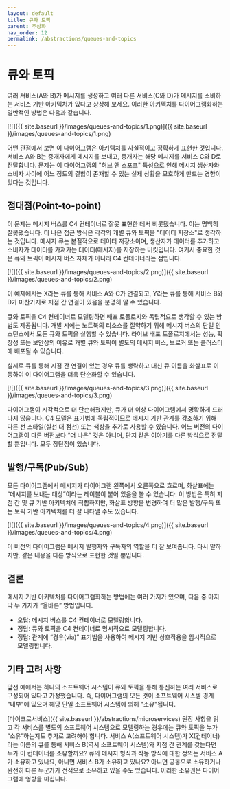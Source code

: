 ```yaml
---
layout: default
title: 큐와 토픽
parent: 추상화
nav_order: 12
permalink: /abstractions/queues-and-topics
---
```


# 큐와 토픽

여러 서비스(A와 B)가 메시지를 생성하고 여러 다른 서비스(C와 D)가 메시지를 소비하는 서비스 기반 아키텍처가 있다고 상상해 보세요.
이러한 아키텍처를 다이어그램화하는 일반적인 방법은 다음과 같습니다.

[![]({{ site.baseurl }}/images/queues-and-topics/1.png)]({{ site.baseurl }}/images/queues-and-topics/1.png)

어떤 관점에서 보면 이 다이어그램은 아키텍처를 사실적이고 정확하게 표현한 것입니다.
서비스 A와 B는 중개자에게 메시지를 보내고, 중개자는 해당 메시지를 서비스 C와 D로 전달합니다.
문제는 이 다이어그램의 "허브 앤 스포크" 특성으로 인해 메시지 생산자와 소비자 사이에 어느 정도의 결합이 존재할 수 있는 실제 상황을 모호하게 만드는 경향이 있다는 것입니다.

## 점대점(Point-to-point)

이 문제는 메시지 버스를 C4 컨테이너로 잘못 표현한 데서 비롯됐습니다. 이는 명백히 잘못됐습니다.
더 나은 접근 방식은 각각의 개별 큐와 토픽을 "데이터 저장소"로 생각하는 것입니다.
메시지 큐는 본질적으로 데이터 저장소이며, 생산자가 데이터를 추가하고 소비자가 데이터를 가져가는 데이터(메시지)를 저장하는 버킷입니다.
여기서 중요한 것은 큐와 토픽이 메시지 버스 자체가 아니라 C4 컨테이너라는 점입니다.

[![]({{ site.baseurl }}/images/queues-and-topics/2.png)]({{ site.baseurl }}/images/queues-and-topics/2.png)

이 예제에서는 X라는 큐를 통해 서비스 A와 C가 연결되고, Y라는 큐를 통해 서비스 B와 D가 마찬가지로 지점 간 연결이 있음을 분명히 알 수 있습니다.

큐와 토픽을 C4 컨테이너로 모델링하면 배포 토폴로지와 독립적으로 생각할 수 있는 방법도 제공됩니다. 개발 시에는 노트북의 리소스를 절약하기 위해 메시지 버스의 단일 인스턴스에서 모든 큐와 토픽을 실행할 수 있습니다. 라이브 배포 토폴로지에서는 성능, 확장성 또는 보안상의 이유로 개별 큐와 토픽이 별도의 메시지 버스, 브로커 또는 클러스터에 배포될 수 있습니다.

실제로 큐를 통해 지점 간 연결이 있는 경우 큐를 생략하고 대신 큐 이름을 화살표로 이동하여 이 다이어그램을 더욱 단순화할 수 있습니다.

[![]({{ site.baseurl }}/images/queues-and-topics/3.png)]({{ site.baseurl }}/images/queues-and-topics/3.png)

다이어그램이 시각적으로 더 단순해졌지만, 큐가 더 이상 다이어그램에서 명확하게 드러나지 않습니다. C4 모델은 표기법에 독립적이므로 메시지 기반 관계를 강조하기 위해 다른 선 스타일(실선 대 점선) 또는 색상을 추가로 사용할 수 있습니다.
어느 버전의 다이어그램이 다른 버전보다 “더 나은” 것은 아니며, 단지 같은 이야기를 다른 방식으로 전달할 뿐입니다.
모두 장단점이 있습니다.

## 발행/구독(Pub/Sub)

모든 다이어그램에서 메시지가 다이어그램 왼쪽에서 오른쪽으로 흐르며, 화살표에는 “메시지를 보내는 대상”이라는 레이블이 붙어 있음을 볼 수 있습니다. 이 방법은 특히 지점 간 및 큐 기반 아키텍처에 적합하지만, 화살표 방향을 변경하여 더 많은 발행/구독 또는 토픽 기반 아키텍처를 더 잘 나타낼 수도 있습니다.

[![]({{ site.baseurl }}/images/queues-and-topics/4.png)]({{ site.baseurl }}/images/queues-and-topics/4.png)

이 버전의 다이어그램은 메시지 발행자와 구독자의 역할을 더 잘 보여줍니다. 다시 말하지만, 같은 내용을 다른 방식으로 표현한 것일 뿐입니다.

## 결론

메시지 기반 아키텍처를 다이어그램화하는 방법에는 여러 가지가 있으며, 다음 중 마지막 두 가지가 “올바른” 방법입니다.

- 오답: 메시지 버스를 C4 컨테이너로 모델링합니다.
- 정답: 큐와 토픽을 C4 컨테이너로 명시적으로 모델링합니다.
- 정답: 관계에 “경유(via)” 표기법을 사용하여 메시지 기반 상호작용을 암시적으로 모델링합니다.

## 기타 고려 사항

앞선 예에서는 하나의 소프트웨어 시스템이 큐와 토픽을 통해 통신하는 여러 서비스로 구성되어 있다고 가정했습니다. 즉, 다이어그램의 모든 것이 소프트웨어 시스템 경계 "내부"에 있으며 해당 단일 소프트웨어 시스템에 의해 "소유"됩니다.

[마이크로서비스]({{ site.baseurl }}/abstractions/microservices) 권장 사항을 읽고 각 서비스를 별도의 소프트웨어 시스템으로 모델링하는 경우에는 큐와 토픽을 누가 “소유”하는지도 추가로 고려해야 합니다.
서비스 A(소프트웨어 시스템)가 X(컨테이너)라는 이름의 큐를 통해 서비스 B(역시 소프트웨어 시스템)와 지점 간 관계를 갖는다면 누가 이 컨테이너를 소유할까요? 큐의 메시지 형식과 작동 방식에 대한 정의는 서비스 A가 소유하고 있나요, 아니면 서비스 B가 소유하고 있나요? 아니면 공동으로 소유하거나 완전히 다른 누군가가 전적으로 소유하고 있을 수도 있습니다.
이러한 소유권은 다이어그램에 영향을 미칩니다.
